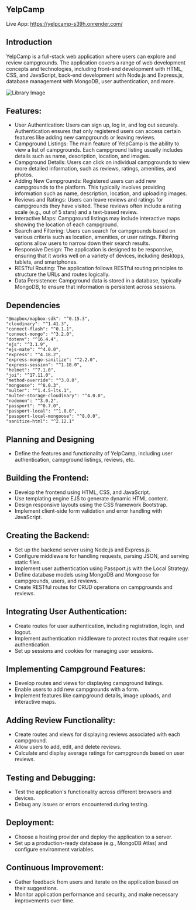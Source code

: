 ## YelpCamp

Live App: https://yelpcamp-s39h.onrender.com/

## Introduction

YelpCamp is a full-stack web application where users can explore and review campgrounds. The application covers a range of web development concepts and technologies, including front-end development with HTML, CSS, and JavaScript, back-end development with Node.js and Express.js, database management with MongoDB, user authentication, and more.

![Library Image](images/YelpCamp.png)

## Features:

* User Authentication: Users can sign up, log in, and log out securely. Authentication ensures that only registered users can access certain features like adding new campgrounds or leaving reviews.
* Campground Listings: The main feature of YelpCamp is the ability to view a list of campgrounds. Each campground listing usually includes details such as name, description, location, and images.
* Campground Details: Users can click on individual campgrounds to view more detailed information, such as reviews, ratings, amenities, and photos.
* Adding New Campgrounds: Registered users can add new campgrounds to the platform. This typically involves providing information such as name, description, location, and uploading images.
* Reviews and Ratings: Users can leave reviews and ratings for campgrounds they have visited. These reviews often include a rating scale (e.g., out of 5 stars) and a text-based review.
* Interactive Maps: Campground listings may include interactive maps showing the location of each campground.
* Search and Filtering: Users can search for campgrounds based on various criteria such as location, amenities, or user ratings. Filtering options allow users to narrow down their search results.
* Responsive Design: The application is designed to be responsive, ensuring that it works well on a variety of devices, including desktops, tablets, and smartphones.
* RESTful Routing: The application follows RESTful routing principles to structure the URLs and routes logically.
* Data Persistence: Campground data is stored in a database, typically MongoDB, to ensure that information is persistent across sessions.

## Dependencies 
    "@mapbox/mapbox-sdk": "^0.15.3",
    "cloudinary": "^1.41.3",
    "connect-flash": "^0.1.1",
    "connect-mongo": "^3.2.0",
    "dotenv": "^16.4.4",
    "ejs": "^3.1.9",
    "ejs-mate": "^4.0.0",
    "express": "^4.18.2",
    "express-mongo-sanitize": "^2.2.0",
    "express-session": "^1.18.0",
    "helmet": "^7.1.0",
    "joi": "^17.11.0",
    "method-override": "^3.0.0",
    "mongoose": "^8.0.3",
    "multer": "^1.4.5-lts.1",
    "multer-storage-cloudinary": "^4.0.0",
    "nodemon": "^3.0.2",
    "passport": "^0.7.0",
    "passport-local": "^1.0.0",
    "passport-local-mongoose": "^8.0.0",
    "sanitize-html": "^2.12.1"

## Planning and Designing

* Define the features and functionality of YelpCamp, including user authentication, campground listings, reviews, etc.

## Building the Frontend:
* Develop the frontend using HTML, CSS, and JavaScript.
* Use templating engine EJS to generate dynamic HTML content.
* Design responsive layouts using the CSS framework Bootstrap.
* Implement client-side form validation and error handling with JavaScript.

## Creating the Backend:
* Set up the backend server using Node.js and Express.js.
* Configure middleware for handling requests, parsing JSON, and serving static files.
* Implement user authentication using Passport.js with the Local Strategy.
* Define database models using MongoDB and Mongoose for campgrounds, users, and reviews.
* Create RESTful routes for CRUD operations on campgrounds and reviews.

## Integrating User Authentication:
* Create routes for user authentication, including registration, login, and logout.
* Implement authentication middleware to protect routes that require user authentication.
* Set up sessions and cookies for managing user sessions.

## Implementing Campground Features:
* Develop routes and views for displaying campground listings.
* Enable users to add new campgrounds with a form.
* Implement features like campground details, image uploads, and interactive maps.

## Adding Review Functionality:
* Create routes and views for displaying reviews associated with each campground.
* Allow users to add, edit, and delete reviews.
* Calculate and display average ratings for campgrounds based on user reviews.

## Testing and Debugging:
* Test the application's functionality across different browsers and devices.
* Debug any issues or errors encountered during testing.

## Deployment:
* Choose a hosting provider and deploy the application to a server.
* Set up a production-ready database (e.g., MongoDB Atlas) and configure environment variables.

## Continuous Improvement:
* Gather feedback from users and iterate on the application based on their suggestions.
* Monitor application performance and security, and make necessary improvements over time.

